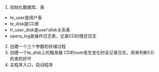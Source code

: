 1. 初始化数据库、表
- te_user是用户表
- te_disk是CD表
- tr_user_disk是user\disk关系表
- opera_log是操作日志表，记录CD的借还日志

2. 创建一个三个参数的存储过程
3. 创建一个te_disk上的触发器
 CD的num发生变化时会记录日志，用来判断CD的卖的好坏
4. 主程序入口，启动程序
